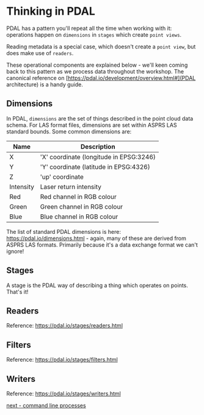 # Thinking in PDAL

PDAL has a pattern you'll repeat all the time when working with it: operations happen on `dimensions` in `stages` which create `point views`.

Reading metadata is a special case, which doesn't create a `point view`, but does make use of `readers`.

These operational components are explained below - we'll keen coming back to this pattern as we process data throughout the workshop. The canonical reference on [https://pdal.io/development/overview.html#](PDAL architecture) is a handy guide.

## Dimensions

In PDAL, `dimensions` are the set of things described in the point cloud data schema. For LAS format files, dimensions are set within ASPRS LAS standard bounds. Some common dimensions are:

|Name | Description |
|-----|-------------|
|X | 'X' coordinate (longitude in EPSG:3246)|
|Y | 'Y' coordinate (latitude in EPSG:4326)|
|Z | 'up' coordinate |
|Intensity | Laser return intensity |
|Red | Red channel in RGB colour |
|Green | Green channel in RGB colour |
|Blue | Blue channel in RGB colour |

The list of standard PDAL dimensions is here: https://pdal.io/dimensions.html - again, many of these are derived from ASPRS LAS formats. Primarily because it's a data exchange format we can't ignore!

## Stages

A stage is the PDAL way of describing a thing which operates on points. That's it!

## Readers


Reference: https://pdal.io/stages/readers.html

## Filters


Reference: https://pdal.io/stages/filters.html

## Writers


Reference: https://pdal.io/stages/writers.html


[next - command line processes](2-command-line-processes.md)
